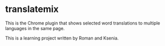 # translatemix

This is the Chrome plugin that shows selected word translations to multiple languages in the same page.

This is a learning project written by Roman and Ksenia.
